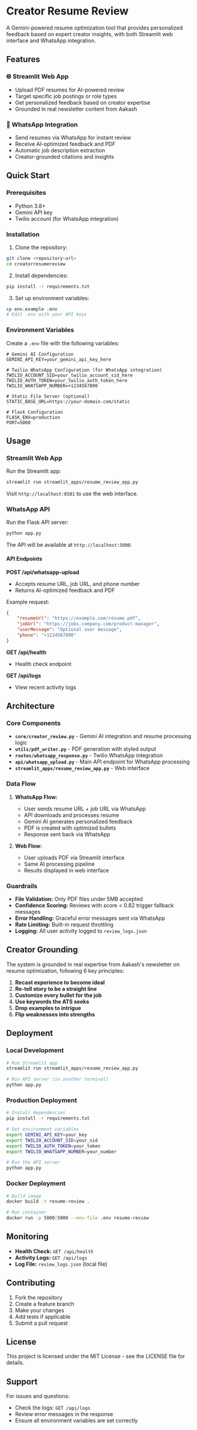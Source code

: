 # Creator Resume Review

A Gemini-powered resume optimization tool that provides personalized feedback based on expert creator insights, with both Streamlit web interface and WhatsApp integration.

## Features

### 🌐 Streamlit Web App
- Upload PDF resumes for AI-powered review
- Target specific job postings or role types
- Get personalized feedback based on creator expertise
- Grounded in real newsletter content from Aakash

### 📱 WhatsApp Integration
- Send resumes via WhatsApp for instant review
- Receive AI-optimized feedback and PDF
- Automatic job description extraction
- Creator-grounded citations and insights

## Quick Start

### Prerequisites
- Python 3.8+
- Gemini API key
- Twilio account (for WhatsApp integration)

### Installation

1. Clone the repository:
```bash
git clone <repository-url>
cd creatorresumereview
```

2. Install dependencies:
```bash
pip install -r requirements.txt
```

3. Set up environment variables:
```bash
cp env.example .env
# Edit .env with your API keys
```

### Environment Variables

Create a `.env` file with the following variables:

```env
# Gemini AI Configuration
GEMINI_API_KEY=your_gemini_api_key_here

# Twilio WhatsApp Configuration (for WhatsApp integration)
TWILIO_ACCOUNT_SID=your_twilio_account_sid_here
TWILIO_AUTH_TOKEN=your_twilio_auth_token_here
TWILIO_WHATSAPP_NUMBER=+1234567890

# Static File Server (optional)
STATIC_BASE_URL=https://your-domain.com/static

# Flask Configuration
FLASK_ENV=production
PORT=5000
```

## Usage

### Streamlit Web App

Run the Streamlit app:
```bash
streamlit run streamlit_apps/resume_review_app.py
```

Visit `http://localhost:8501` to use the web interface.

### WhatsApp API

Run the Flask API server:
```bash
python app.py
```

The API will be available at `http://localhost:5000`.

#### API Endpoints

**POST /api/whatsapp-upload**
- Accepts resume URL, job URL, and phone number
- Returns AI-optimized feedback and PDF

Example request:
```json
{
    "resumeUrl": "https://example.com/resume.pdf",
    "jobUrl": "https://jobs.company.com/product-manager",
    "userMessage": "Optional user message",
    "phone": "+1234567890"
}
```

**GET /api/health**
- Health check endpoint

**GET /api/logs**
- View recent activity logs

## Architecture

### Core Components

- **`core/creator_review.py`** - Gemini AI integration and resume processing logic
- **`utils/pdf_writer.py`** - PDF generation with styled output
- **`routes/whatsapp_response.py`** - Twilio WhatsApp integration
- **`api/whatsapp_upload.py`** - Main API endpoint for WhatsApp processing
- **`streamlit_apps/resume_review_app.py`** - Web interface

### Data Flow

1. **WhatsApp Flow:**
   - User sends resume URL + job URL via WhatsApp
   - API downloads and processes resume
   - Gemini AI generates personalized feedback
   - PDF is created with optimized bullets
   - Response sent back via WhatsApp

2. **Web Flow:**
   - User uploads PDF via Streamlit interface
   - Same AI processing pipeline
   - Results displayed in web interface

### Guardrails

- **File Validation:** Only PDF files under 5MB accepted
- **Confidence Scoring:** Reviews with score < 0.82 trigger fallback messages
- **Error Handling:** Graceful error messages sent via WhatsApp
- **Rate Limiting:** Built-in request throttling
- **Logging:** All user activity logged to `review_logs.json`

## Creator Grounding

The system is grounded in real expertise from Aakash's newsletter on resume optimization, following 6 key principles:

1. **Recast experience to become ideal**
2. **Re-tell story to be a straight line**
3. **Customize every bullet for the job**
4. **Use keywords the ATS seeks**
5. **Drop examples to intrigue**
6. **Flip weaknesses into strengths**

## Deployment

### Local Development
```bash
# Run Streamlit app
streamlit run streamlit_apps/resume_review_app.py

# Run API server (in another terminal)
python app.py
```

### Production Deployment
```bash
# Install dependencies
pip install -r requirements.txt

# Set environment variables
export GEMINI_API_KEY=your_key
export TWILIO_ACCOUNT_SID=your_sid
export TWILIO_AUTH_TOKEN=your_token
export TWILIO_WHATSAPP_NUMBER=your_number

# Run the API server
python app.py
```

### Docker Deployment
```bash
# Build image
docker build -t resume-review .

# Run container
docker run -p 5000:5000 --env-file .env resume-review
```

## Monitoring

- **Health Check:** `GET /api/health`
- **Activity Logs:** `GET /api/logs`
- **Log File:** `review_logs.json` (local file)

## Contributing

1. Fork the repository
2. Create a feature branch
3. Make your changes
4. Add tests if applicable
5. Submit a pull request

## License

This project is licensed under the MIT License - see the LICENSE file for details.

## Support

For issues and questions:
- Check the logs: `GET /api/logs`
- Review error messages in the response
- Ensure all environment variables are set correctly 
